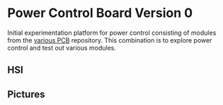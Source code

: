 # Power Control Board Version 0
Initial experimentation platform for power control consisting of modules from the [various PCB](https://github.com/Squantor/various_PCB) repository. This combination is to explore power control and test out various modules.
## HSI
## Pictures
